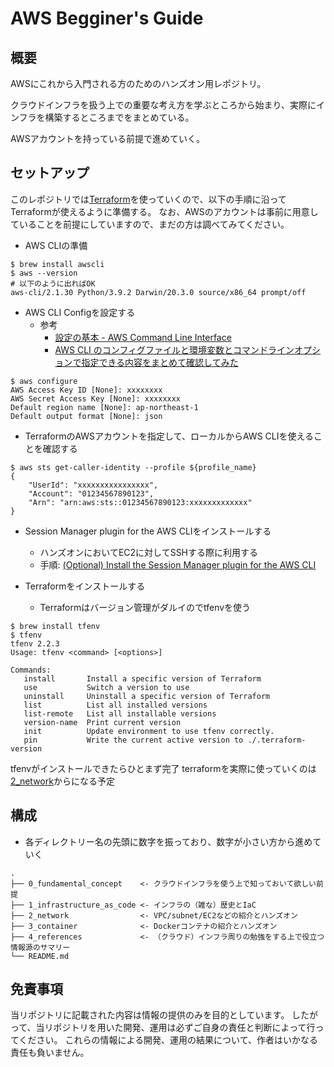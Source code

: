 # AWS Begginer's Guide

## 概要
AWSにこれから入門される方のためのハンズオン用レポジトリ。

クラウドインフラを扱う上での重要な考え方を学ぶところから始まり、実際にインフラを構築するところまでをまとめている。

AWSアカウントを持っている前提で進めていく。

## セットアップ
このレポジトリでは[Terraform](https://www.terraform.io/)を使っていくので、以下の手順に沿ってTerraformが使えるように準備する。
なお、AWSのアカウントは事前に用意していることを前提にしていますので、まだの方は調べてみてください。

- AWS CLIの準備

```
$ brew install awscli
$ aws --version
# 以下のように出ればOK
aws-cli/2.1.30 Python/3.9.2 Darwin/20.3.0 source/x86_64 prompt/off
```

- AWS CLI Configを設定する
  - 参考
    - [設定の基本 - AWS Command Line Interface](https://docs.aws.amazon.com/ja_jp/cli/latest/userguide/cli-configure-quickstart.html)
    - [AWS CLI のコンフィグファイルと環境変数とコマンドラインオプションで指定できる内容をまとめて確認してみた](https://dev.classmethod.jp/articles/aws-cli-configuration-file-env-option/)

```
$ aws configure
AWS Access Key ID [None]: xxxxxxxx
AWS Secret Access Key [None]: xxxxxxxx
Default region name [None]: ap-northeast-1
Default output format [None]: json
```

- TerraformのAWSアカウントを指定して、ローカルからAWS CLIを使えることを確認する

```
$ aws sts get-caller-identity --profile ${profile_name}
{
    "UserId": "xxxxxxxxxxxxxxxx",
    "Account": "01234567890123",
    "Arn": "arn:aws:sts::01234567890123:xxxxxxxxxxxxx"
}
```

- Session Manager plugin for the AWS CLIをインストールする
  - ハンズオンにおいてEC2に対してSSHする際に利用する
  - 手順: [(Optional) Install the Session Manager plugin for the AWS CLI](https://docs.aws.amazon.com/systems-manager/latest/userguide/session-manager-working-with-install-plugin.html)

- Terraformをインストールする
  - Terraformはバージョン管理がダルイのでtfenvを使う

```
$ brew install tfenv
$ tfenv
tfenv 2.2.3
Usage: tfenv <command> [<options>]

Commands:
   install       Install a specific version of Terraform
   use           Switch a version to use
   uninstall     Uninstall a specific version of Terraform
   list          List all installed versions
   list-remote   List all installable versions
   version-name  Print current version
   init          Update environment to use tfenv correctly.
   pin           Write the current active version to ./.terraform-version
```

tfenvがインストールできたらひとまず完了
terraformを実際に使っていくのは[2_network](./README.md)からになる予定

## 構成
- 各ディレクトリー名の先頭に数字を振っており、数字が小さい方から進めていく

```
.
├── 0_fundamental_concept    <- クラウドインフラを使う上で知っておいて欲しい前提
├── 1_infrastructure_as_code <- インフラの（雑な）歴史とIaC
├── 2_network                <- VPC/subnet/EC2などの紹介とハンズオン
├── 3_container              <- Dockerコンテナの紹介とハンズオン
├── 4_references             <- （クラウド）インフラ周りの勉強をする上で役立つ情報源のサマリー
└── README.md
```

## 免責事項
当リポジトリに記載された内容は情報の提供のみを目的としています。
したがって、当リポジトリを用いた開発、運用は必ずご自身の責任と判断によって行ってください。
これらの情報による開発、運用の結果について、作者はいかなる責任も負いません。
